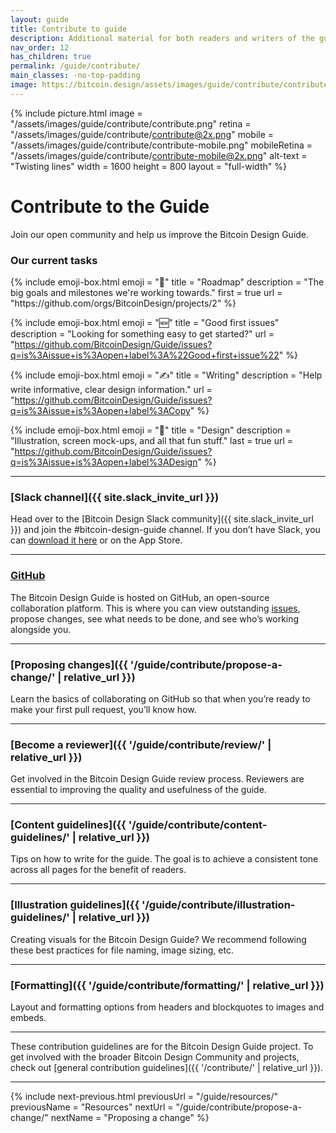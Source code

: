 ```yaml
---
layout: guide
title: Contribute to guide
description: Additional material for both readers and writers of the guide.
nav_order: 12
has_children: true
permalink: /guide/contribute/
main_classes: -no-top-padding
image: https://bitcoin.design/assets/images/guide/contribute/contribute-preview.jpg
---
```


{% include picture.html
   image = "/assets/images/guide/contribute/contribute.png"
   retina = "/assets/images/guide/contribute/contribute@2x.png"
   mobile = "/assets/images/guide/contribute/contribute-mobile.png"
   mobileRetina = "/assets/images/guide/contribute/contribute-mobile@2x.png"
   alt-text = "Twisting lines"
   width = 1600
   height = 800
   layout = "full-width"
%}

# Contribute to the Guide

Join our open community and help us improve the Bitcoin Design Guide.

### Our current tasks

<div class="emoji-boxes">
{% include emoji-box.html
    emoji = "📅"
    title = "Roadmap"
    description = "The big goals and milestones we're working towards."
    first = true
    url = "https://github.com/orgs/BitcoinDesign/projects/2"
%}

{% include emoji-box.html
    emoji = "🆕"
    title = "Good first issues"
    description = "Looking for something easy to get started?"
    url = "https://github.com/BitcoinDesign/Guide/issues?q=is%3Aissue+is%3Aopen+label%3A%22Good+first+issue%22"
%}

{% include emoji-box.html
    emoji = "✍"
    title = "Writing"
    description = "Help write informative, clear design information."
    url = "https://github.com/BitcoinDesign/Guide/issues?q=is%3Aissue+is%3Aopen+label%3ACopy"
%}

{% include emoji-box.html
    emoji = "‍🎨"
    title = "Design"
    description = "Illustration, screen mock-ups, and all that fun stuff."
    last = true
    url = "https://github.com/BitcoinDesign/Guide/issues?q=is%3Aissue+is%3Aopen+label%3ADesign"
%}
</div>

---

### [Slack channel]({{ site.slack_invite_url }})

Head over to the [Bitcoin Design Slack community]({{ site.slack_invite_url }}) and join the #bitcoin-design-guide channel. If you don’t have Slack, you can [download it here](https://slack.com/intl/en-rs/downloads) or on the App Store.


---

### [GitHub](https://github.com/BitcoinDesign/Guide)

The Bitcoin Design Guide is hosted on GitHub, an open-source collaboration platform. This is where you can view outstanding [issues](https://github.com/BitcoinDesign/Guide/issues), propose changes, see what needs to be done, and see who’s working alongside you.

---

### [Proposing changes]({{ '/guide/contribute/propose-a-change/' | relative_url }})

Learn the basics of collaborating on GitHub so that when you’re ready to make your first pull request, you’ll know how.

---

### [Become a reviewer]({{ '/guide/contribute/review/' | relative_url }})

Get involved in the Bitcoin Design Guide review process. Reviewers are essential to improving the quality and usefulness of the guide.

---

### [Content guidelines]({{ '/guide/contribute/content-guidelines/' | relative_url }})

Tips on how to write for the guide. The goal is to achieve a consistent tone across all pages for the benefit of readers.

---

### [Illustration guidelines]({{ '/guide/contribute/illustration-guidelines/' | relative_url }})

Creating visuals for the Bitcoin Design Guide? We recommend following these best practices for file naming, image sizing, etc.

---

### [Formatting]({{ '/guide/contribute/formatting/' | relative_url }})

Layout and formatting options from headers and blockquotes to images and embeds.

---

These contribution guidelines are for the Bitcoin Design Guide project. To get involved with the broader Bitcoin Design Community and projects, check out [general contribution guidelines]({{ '/contribute/' | relative_url }}).

---

{% include next-previous.html
   previousUrl = "/guide/resources/"
   previousName = "Resources"
   nextUrl = "/guide/contribute/propose-a-change/"
   nextName = "Proposing a change"
%}
